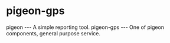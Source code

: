 # pigeon-gps
pigeon --- A simple reporting tool.
pigeon-gps --- One of pigeon components, general purpose service.